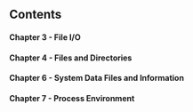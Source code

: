 ## Contents

#### Chapter 3 - File I/O
#### Chapter 4 - Files and Directories

#### Chapter 6 - System Data Files and Information
#### Chapter 7 - Process Environment
